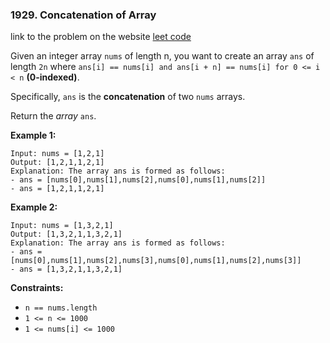 ### 1929. Concatenation of Array

link to the problem on the website [leet code](https://leetcode.com/problems/concatenation-of-array/)

Given an integer array `nums` of length n, you want to create an array `ans` of length `2n` where `ans[i] == nums[i] and ans[i + n] == nums[i] for 0 <= i < n` __(0-indexed)__.

Specifically, `ans` is the __concatenation__ of two `nums` arrays.

Return the _array_ `ans`.

__Example 1:__
```
Input: nums = [1,2,1]
Output: [1,2,1,1,2,1]
Explanation: The array ans is formed as follows:
- ans = [nums[0],nums[1],nums[2],nums[0],nums[1],nums[2]]
- ans = [1,2,1,1,2,1]
```
__Example 2:__
```
Input: nums = [1,3,2,1]
Output: [1,3,2,1,1,3,2,1]
Explanation: The array ans is formed as follows:
- ans = [nums[0],nums[1],nums[2],nums[3],nums[0],nums[1],nums[2],nums[3]]
- ans = [1,3,2,1,1,3,2,1]
```

__Constraints:__

- `n == nums.length`
- `1 <= n <= 1000`
- `1 <= nums[i] <= 1000`